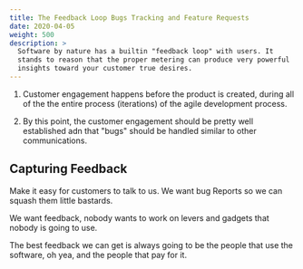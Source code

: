 ```yaml
---
title: The Feedback Loop Bugs Tracking and Feature Requests
date: 2020-04-05
weight: 500
description: >
  Software by nature has a builtin "feedback loop" with users. It
  stands to reason that the proper metering can produce very powerful
  insights toward your customer true desires.
---
```


1) Customer engagement happens before the product is created, during
   all of the the entire process (iterations) of the agile development
   process.

2) By this point, the customer engagement should be pretty well
   established adn that "bugs" should be handled similar to other
   communications. 


## Capturing Feedback

Make it easy for customers to talk to us. We want bug Reports so we
can squash them little bastards.

We want feedback, nobody wants to work on levers and gadgets that
nobody is going to use. 

The best feedback we can get is always going to be the people that use
the software, oh yea, and the people that pay for it.
